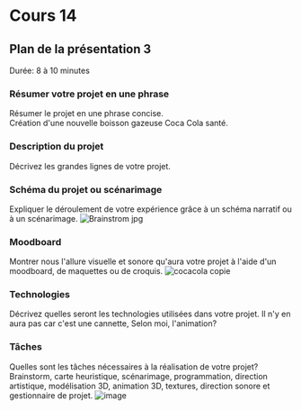# Cours 14
## Plan de la présentation 3
Durée: 8 à 10 minutes

### Résumer votre projet en une phrase
Résumer le projet en une phrase concise.   
Création d'une nouvelle boisson gazeuse Coca Cola santé.

### Description du projet 
Décrivez les grandes lignes de votre projet. 

### Schéma du projet ou scénarimage
Expliquer le déroulement de votre expérience grâce à un schéma narratif ou à un scénarimage. 
![Brainstrom jpg](https://user-images.githubusercontent.com/112189073/206775691-1931e5b8-ed0c-417b-a6d4-1b7385289ce2.png)

### Moodboard
Montrer nous l'allure visuelle et sonore qu'aura votre projet à l'aide d'un moodboard, de maquettes ou de croquis. 
![cocacola copie](https://user-images.githubusercontent.com/112189073/206775855-1a208c9e-1cb3-4251-b9c7-3b425c1bf61b.jpg)

### Technologies
Décrivez quelles seront les technologies utilisées dans votre projet. 
Il n'y en aura pas car c'est une cannette, Selon moi, l'animation?
### Tâches
Quelles sont les tâches nécessaires à la réalisation de votre projet? 
Brainstorm, carte heuristique, scénarimage, programmation, direction artistique, modélisation 3D, animation 3D, textures, direction sonore et gestionnaire de projet.
![image](https://user-images.githubusercontent.com/112189073/206776284-1fc109f6-4e05-49af-8409-b87c2b59af1d.png)
